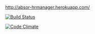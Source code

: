 http://absor-hrmanager.herokuapp.com/

[![Build Status](https://travis-ci.org/Absor/hrmanager.png)](https://travis-ci.org/Absor/hrmanager)

[![Code Climate](https://codeclimate.com/github/Absor/hrmanager.png)](https://codeclimate.com/github/Absor/hrmanager)